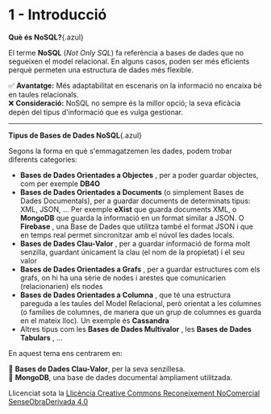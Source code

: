 # 1 - Introducció  

**Què és NoSQL?**{.azul}

El terme **NoSQL** (*Not Only SQL*) fa referència a bases de dades que no segueixen el model relacional. En alguns casos, poden ser més eficients perquè permeten una estructura de dades més flexible.  

✅ **Avantatge:** Més adaptabilitat en escenaris on la informació no encaixa bé en taules relacionals.  
❌ **Consideració:** NoSQL no sempre és la millor opció; la seva eficàcia depèn del tipus d'informació que es vulga gestionar.  

---

**Tipus de Bases de Dades NoSQL**{.azul}

Segons la forma en què s'emmagatzemen les dades, podem trobar diferents categories:  

  * **Bases de Dades Orientades a Objectes** , per a poder guardar objectes, com per exemple **DB4O**
  * **Bases de Dades Orientades a Documents** (o simplement Bases de Dades Documentals), per a guardar documents de determinats tipus: XML, JSON, ... Per exemple **eXist** que guarda documents XML, o **MongoDB** que guarda la informació en un format similar a JSON. O **Firebase** , una Base de Dades que utilitza també el format JSON i que en temps real permet sincronitzar amb el núvol les dades locals.
  * **Bases de Dades Clau-Valor** , per a guardar informació de forma molt senzilla, guardant únicament la clau (el nom de la propietat) i el seu valor
  * **Bases de Dades Orientades a Grafs** , per a guardar estructures com els grafs, on hi ha una sèrie de nodes i arestes que comunicarien (relacionarien) els nodes
  * **Bases de Dades Orientades a Columna** , que té una estructura pareguda a les taules del Model Relacional, però orientat a les columnes (o famílies de columnes, de manera que un grup de columnes es guarda en el mateix lloc). Un exemple és **Cassandra**
  * Altres tipus com les **Bases de Dades Multivalor** , les **Bases de Dades Tabulars** , ...


En aquest tema ens centrarem en:

🔹 **Bases de Dades Clau-Valor**, per la seva senzillesa.  
🔹 **MongoDB**, una base de dades documental àmpliament utilitzada.



Llicenciat sota la  [Llicència Creative Commons Reconeixement NoComercial
SenseObraDerivada 4.0](http://creativecommons.org/licenses/by-nc-nd/4.0/)

